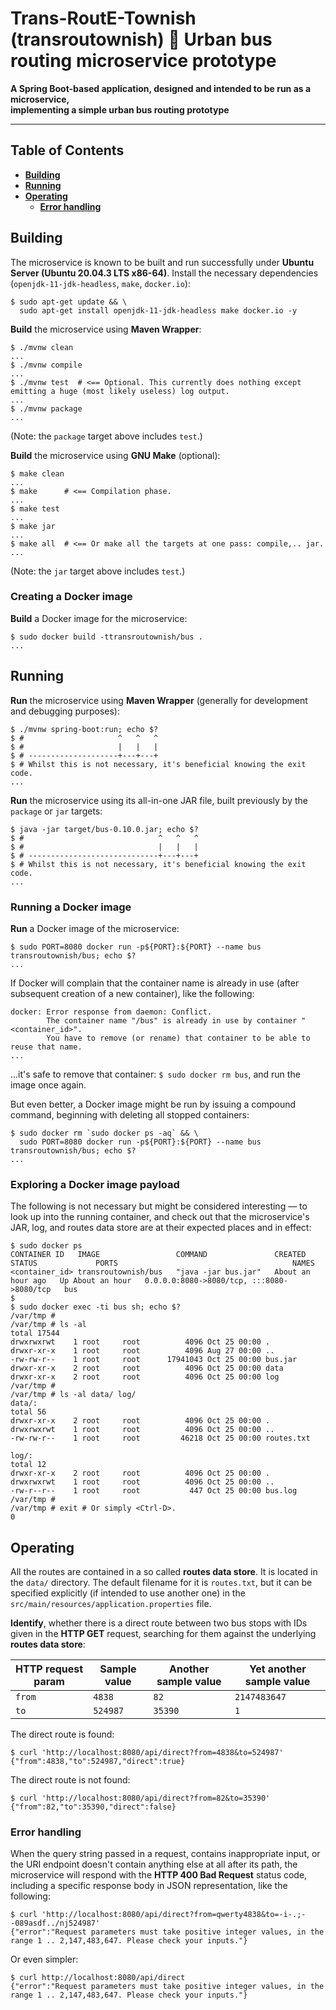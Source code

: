 # Trans-RoutE-Townish (transroutownish) :small_blue_diamond: Urban bus routing microservice prototype

**A Spring Boot-based application, designed and intended to be run as a microservice,
<br />implementing a simple urban bus routing prototype**

---

## Table of Contents

* **[Building](#building)**
* **[Running](#running)**
* **[Operating](#operating)**
  * **[Error handling](#error-handling)**

## Building

The microservice is known to be built and run successfully under **Ubuntu Server (Ubuntu 20.04.3 LTS x86-64)**. Install the necessary dependencies (`openjdk-11-jdk-headless`, `make`, `docker.io`):

```
$ sudo apt-get update && \
  sudo apt-get install openjdk-11-jdk-headless make docker.io -y
```

**Build** the microservice using **Maven Wrapper**:

```
$ ./mvnw clean
...
$ ./mvnw compile
...
$ ./mvnw test  # <== Optional. This currently does nothing except emitting a huge (most likely useless) log output.
...
$ ./mvnw package
...
```

(Note: the `package` target above includes `test`.)

**Build** the microservice using **GNU Make** (optional):

```
$ make clean
...
$ make      # <== Compilation phase.
...
$ make test
...
$ make jar
...
$ make all  # <== Or make all the targets at one pass: compile,.. jar.
...
```

(Note: the `jar` target above includes `test`.)

### Creating a Docker image

**Build** a Docker image for the microservice:

```
$ sudo docker build -ttransroutownish/bus .
...
```

## Running

**Run** the microservice using **Maven Wrapper** (generally for development and debugging purposes):

```
$ ./mvnw spring-boot:run; echo $?
$ #                     ^   ^   ^
$ #                     |   |   |
$ # --------------------+---+---+
$ # Whilst this is not necessary, it's beneficial knowing the exit code.
...
```

**Run** the microservice using its all-in-one JAR file, built previously by the `package` or `jar` targets:

```
$ java -jar target/bus-0.10.0.jar; echo $?
$ #                              ^   ^   ^
$ #                              |   |   |
$ # -----------------------------+---+---+
$ # Whilst this is not necessary, it's beneficial knowing the exit code.
...
```

### Running a Docker image

**Run** a Docker image of the microservice:

```
$ sudo PORT=8080 docker run -p${PORT}:${PORT} --name bus transroutownish/bus; echo $?
...
```

If Docker will complain that the container name is already in use (after subsequent creation of a new container), like the following:

```
docker: Error response from daemon: Conflict.
        The container name "/bus" is already in use by container "<container_id>".
        You have to remove (or rename) that container to be able to reuse that name.
...
```

...it's safe to remove that container: `$ sudo docker rm bus`, and run the image once again.

But even better, a Docker image might be run by issuing a compound command, beginning with deleting all stopped containers:

```
$ sudo docker rm `sudo docker ps -aq` && \
  sudo PORT=8080 docker run -p${PORT}:${PORT} --name bus transroutownish/bus; echo $?
...
```

### Exploring a Docker image payload

The following is not necessary but might be considered interesting &mdash; to look up into the running container, and check out that the microservice's JAR, log, and routes data store are at their expected places and in effect:

```
$ sudo docker ps
CONTAINER ID   IMAGE                 COMMAND               CREATED             STATUS             PORTS                                       NAMES
<container_id> transroutownish/bus   "java -jar bus.jar"   About an hour ago   Up About an hour   0.0.0.0:8080->8080/tcp, :::8080->8080/tcp   bus
$
$ sudo docker exec -ti bus sh; echo $?
/var/tmp #
/var/tmp # ls -al
total 17544
drwxrwxrwt    1 root     root          4096 Oct 25 00:00 .
drwxr-xr-x    1 root     root          4096 Aug 27 00:00 ..
-rw-rw-r--    1 root     root      17941043 Oct 25 00:00 bus.jar
drwxr-xr-x    2 root     root          4096 Oct 25 00:00 data
drwxr-xr-x    2 root     root          4096 Oct 25 00:00 log
/var/tmp #
/var/tmp # ls -al data/ log/
data/:
total 56
drwxr-xr-x    2 root     root          4096 Oct 25 00:00 .
drwxrwxrwt    1 root     root          4096 Oct 25 00:00 ..
-rw-rw-r--    1 root     root         46218 Oct 25 00:00 routes.txt

log/:
total 12
drwxr-xr-x    2 root     root          4096 Oct 25 00:00 .
drwxrwxrwt    1 root     root          4096 Oct 25 00:00 ..
-rw-r--r--    1 root     root           447 Oct 25 00:00 bus.log
/var/tmp #
/var/tmp # exit # Or simply <Ctrl-D>.
0
```

## Operating

All the routes are contained in a so called **routes data store**. It is located in the `data/` directory. The default filename for it is `routes.txt`, but it can be specified explicitly (if intended to use another one) in the `src/main/resources/application.properties` file.

**Identify**, whether there is a direct route between two bus stops with IDs given in the **HTTP GET** request, searching for them against the underlying **routes data store**:

HTTP request param | Sample value | Another sample value | Yet another sample value
------------------ | ------------ | -------------------- | ------------------------
`from`             | `4838`       | `82`                 | `2147483647`
`to`               | `524987`     | `35390`              | `1`

The direct route is found:

```
$ curl 'http://localhost:8080/api/direct?from=4838&to=524987'
{"from":4838,"to":524987,"direct":true}
```

The direct route is not found:

```
$ curl 'http://localhost:8080/api/direct?from=82&to=35390'
{"from":82,"to":35390,"direct":false}
```

### Error handling

When the query string passed in a request, contains inappropriate input, or the URI endpoint doesn't contain anything else at all after its path, the microservice will respond with the **HTTP 400 Bad Request** status code, including a specific response body in JSON representation, like the following:

```
$ curl 'http://localhost:8080/api/direct?from=qwerty4838&to=-i-.;--089asdf../nj524987'
{"error":"Request parameters must take positive integer values, in the range 1 .. 2,147,483,647. Please check your inputs."}
```

Or even simpler:

```
$ curl http://localhost:8080/api/direct
{"error":"Request parameters must take positive integer values, in the range 1 .. 2,147,483,647. Please check your inputs."}
```
